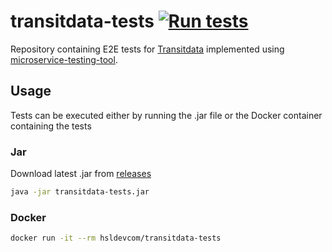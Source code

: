 # transitdata-tests [![Run tests](https://github.com/HSLdevcom/transitdata-tests/actions/workflows/run-tests.yml/badge.svg)](https://github.com/HSLdevcom/transitdata-tests/actions/workflows/run-tests.yml)

Repository containing E2E tests for [Transitdata](https://github.com/HSLdevcom/transitdata) implemented using [microservice-testing-tool](https://github.com/mjaakko/microservice-testing-tool).

## Usage

Tests can be executed either by running the .jar file or the Docker container containing the tests

### Jar

Download latest .jar from [releases](https://github.com/HSLdevcom/transitdata-tests/releases)

```bash
java -jar transitdata-tests.jar
```

### Docker

```bash
docker run -it --rm hsldevcom/transitdata-tests
```
